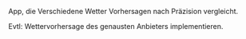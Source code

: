 App, die Verschiedene Wetter Vorhersagen nach Präzision vergleicht. 

Evtl:
  Wettervorhersage des genausten Anbieters implementieren.
